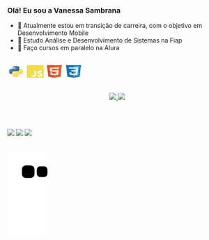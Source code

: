 ### Olá! Eu sou a Vanessa Sambrana

- 🔭 Atualmente estou em transição de carreira, com o objetivo em Desenvolvimento Mobile
- 🌱 Estudo Análise e Desenvolvimento de Sistemas na Fiap
- 🌱 Faço cursos em paralelo na Alura

</div>
<div style="display: inline_block"><br>
<img align="center" alt="Rafa-Python" height="30" width="40" src="https://raw.githubusercontent.com/devicons/devicon/master/icons/python/python-original.svg">
  <img align="center" alt="Rafa-Js" height="30" width="40" src="https://raw.githubusercontent.com/devicons/devicon/master/icons/javascript/javascript-plain.svg">
  <img align="center" alt="Rafa-HTML" height="30" width="40" src="https://raw.githubusercontent.com/devicons/devicon/master/icons/html5/html5-original.svg">
  <img align="center" alt="Rafa-CSS" height="30" width="40" src="https://raw.githubusercontent.com/devicons/devicon/master/icons/css3/css3-original.svg">
</div>
<br>
<br>
<div align="center">
  <a href="https://github.com/vanessasambrana">
  <img height="155em" src="https://github-readme-stats.vercel.app/api?username=vanessasambrana&show_icons=true&theme=dracula&include_all_commits=true&count_private=true"/>
  <img height="155em" src="https://github-readme-stats.vercel.app/api/top-langs/?username=vanessasambrana&layout=compact&langs_count=7&theme=dracula"/>
</div>
<br>

##
<br>
<div> 
  <a href="https://instagram.com/vanessasambrana" target="_blank"><img src="https://img.shields.io/badge/-Instagram-%23E4405F?style=for-the-badge&logo=instagram&logoColor=white" target="_blank"></a>
 	<a href = "mailto:vanessadori@gmail.com"><img src="https://img.shields.io/badge/-Gmail-%23333?style=for-the-badge&logo=gmail&logoColor=yellow" target="_blank"></a>
  <a href="https://www.linkedin.com/in/vanessa-martins-sambrana" target="_blank"><img src="https://img.shields.io/badge/-LinkedIn-%230077B5?style=for-the-badge&logo=linkedin&logoColor=white" target="_blank"></a> 
 
 <br>
 <br>
 
  ![Snake animation](https://github.com/vanessasambrana/vanessasambrana/blob/output/github-contribution-grid-snake.svg)
 
</div>
